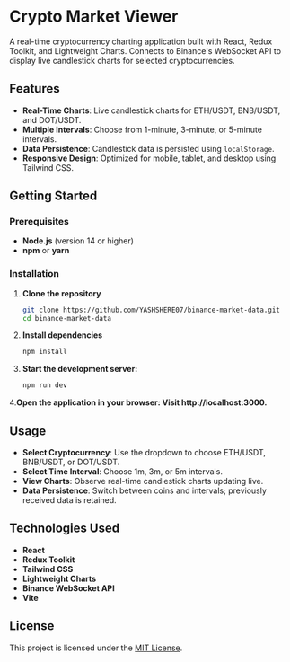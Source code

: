 # Crypto Market Viewer

A real-time cryptocurrency charting application built with React, Redux Toolkit, and Lightweight Charts. Connects to Binance's WebSocket API to display live candlestick charts for selected cryptocurrencies.

## Features

- **Real-Time Charts**: Live candlestick charts for ETH/USDT, BNB/USDT, and DOT/USDT.
- **Multiple Intervals**: Choose from 1-minute, 3-minute, or 5-minute intervals.
- **Data Persistence**: Candlestick data is persisted using `localStorage`.
- **Responsive Design**: Optimized for mobile, tablet, and desktop using Tailwind CSS.

## Getting Started

### Prerequisites

- **Node.js** (version 14 or higher)
- **npm** or **yarn**

### Installation

1. **Clone the repository**

   ```bash
   git clone https://github.com/YASHSHERE07/binance-market-data.git
   cd binance-market-data

2. **Install dependencies**

   ```bash
   npm install

3. **Start the development server:**

   ```bash
   npm run dev

4.**Open the application in your browser: Visit http://localhost:3000.**

## Usage

- **Select Cryptocurrency**: Use the dropdown to choose ETH/USDT, BNB/USDT, or DOT/USDT.
- **Select Time Interval**: Choose 1m, 3m, or 5m intervals.
- **View Charts**: Observe real-time candlestick charts updating live.
- **Data Persistence**: Switch between coins and intervals; previously received data is retained.

## Technologies Used

- **React**
- **Redux Toolkit**
- **Tailwind CSS**
- **Lightweight Charts**
- **Binance WebSocket API**
- **Vite**

## License

This project is licensed under the [MIT License](LICENSE).


